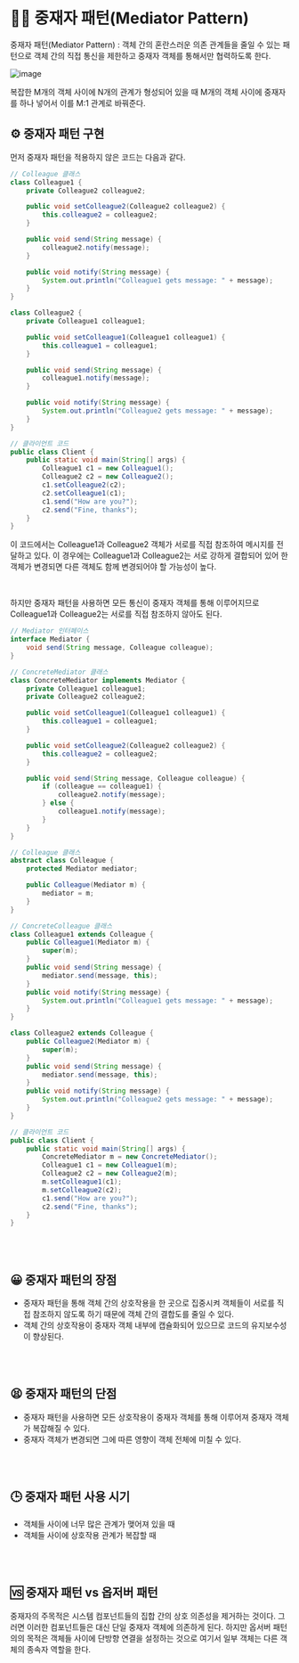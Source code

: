 # 👨‍⚖️ 중재자 패턴(Mediator Pattern)

중재자 패턴(Mediator Pattern) : 객체 간의 혼란스러운 의존 관계들을 줄일 수 있는 패턴으로 객체 간의 직접 통신을 제한하고 중재자 객체를 통해서만 협력하도록 한다.

![image](https://github.com/Woori-FISA-CS-Study/CS-Study/assets/65431814/6e9d38db-f740-4cd9-872d-c9339dffec80)

복잡한 M개의 객체 사이에 N개의 관계가 형성되어 있을 때 M개의 객체 사이에 중재자를 하나 넣어서 이를 M:1 관계로 바꿔준다.

## ⚙ 중재자 패턴 구현

먼저 중재자 패턴을 적용하지 않은 코드는 다음과 같다.

```java
// Colleague 클래스
class Colleague1 {
    private Colleague2 colleague2;

    public void setColleague2(Colleague2 colleague2) {
        this.colleague2 = colleague2;
    }

    public void send(String message) {
        colleague2.notify(message);
    }

    public void notify(String message) {
        System.out.println("Colleague1 gets message: " + message);
    }
}

class Colleague2 {
    private Colleague1 colleague1;

    public void setColleague1(Colleague1 colleague1) {
        this.colleague1 = colleague1;
    }

    public void send(String message) {
        colleague1.notify(message);
    }

    public void notify(String message) {
        System.out.println("Colleague2 gets message: " + message);
    }
}

// 클라이언트 코드
public class Client {
    public static void main(String[] args) {
        Colleague1 c1 = new Colleague1();
        Colleague2 c2 = new Colleague2();
        c1.setColleague2(c2);
        c2.setColleague1(c1);
        c1.send("How are you?");
        c2.send("Fine, thanks");
    }
}

```

이 코드에서는 Colleague1과 Colleague2 객체가 서로를 직접 참조하여 메시지를 전달하고 있다.
이 경우에는 Colleague1과 Colleague2는 서로 강하게 결합되어 있어 한 객체가 변경되면 다른 객체도 함께 변경되어야 할 가능성이 높다.

<br>

하지만 중재자 패턴을 사용하면 모든 통신이 중재자 객체를 통해 이루어지므로 Colleague1과 Colleague2는 서로를 직접 참조하지 않아도 된다.

```java
// Mediator 인터페이스
interface Mediator {
    void send(String message, Colleague colleague);
}

// ConcreteMediator 클래스
class ConcreteMediator implements Mediator {
    private Colleague1 colleague1;
    private Colleague2 colleague2;

    public void setColleague1(Colleague1 colleague1) {
        this.colleague1 = colleague1;
    }

    public void setColleague2(Colleague2 colleague2) {
        this.colleague2 = colleague2;
    }

    public void send(String message, Colleague colleague) {
        if (colleague == colleague1) {
            colleague2.notify(message);
        } else {
            colleague1.notify(message);
        }
    }
}

// Colleague 클래스
abstract class Colleague {
    protected Mediator mediator;

    public Colleague(Mediator m) {
        mediator = m;
    }
}

// ConcreteColleague 클래스
class Colleague1 extends Colleague {
    public Colleague1(Mediator m) {
        super(m);
    }
    public void send(String message) {
        mediator.send(message, this);
    }
    public void notify(String message) {
        System.out.println("Colleague1 gets message: " + message);
    }
}

class Colleague2 extends Colleague {
    public Colleague2(Mediator m) {
        super(m);
    }
    public void send(String message) {
        mediator.send(message, this);
    }
    public void notify(String message) {
        System.out.println("Colleague2 gets message: " + message);
    }
}

// 클라이언트 코드
public class Client {
    public static void main(String[] args) {
        ConcreteMediator m = new ConcreteMediator();
        Colleague1 c1 = new Colleague1(m);
        Colleague2 c2 = new Colleague2(m);
        m.setColleague1(c1);
        m.setColleague2(c2);
        c1.send("How are you?");
        c2.send("Fine, thanks");
    }
}
```

<br>
<br>

## 😀 중재자 패턴의 장점

- 중재자 패턴을 통해 객체 간의 상호작용을 한 곳으로 집중시켜 객체들이 서로를 직접 참조하지 않도록 하기 때문에 객체 간의 결합도를 줄일 수 있다.
- 객체 간의 상호작용이 중재자 객체 내부에 캡슐화되어 있으므로 코드의 유지보수성이 향상된다.

<br>
<br>

## 😫 중재자 패턴의 단점

- 중재자 패턴을 사용하면 모든 상호작용이 중재자 객체를 통해 이루어져 중재자 객체가 복잡해질 수 있다.
- 중재자 객체가 변경되면 그에 따른 영향이 객체 전체에 미칠 수 있다.

<br>
<br>

## 🕒 중재자 패턴 사용 시기

- 객체들 사이에 너무 많은 관계가 맺어져 있을 때
- 객체들 사이에 상호작용 관계가 복잡할 때

<br>
<br>

## 🆚 중재자 패턴 vs 옵저버 패턴

중재자의 주목적은 시스템 컴포넌트들의 집합 간의 상호 의존성을 제거하는 것이다.
그러면 이러한 컴포넌트들은 대신 단일 중재자 객체에 의존하게 된다.
하지만 옵서버 패턴의의 목적은 객체들 사이에 단방향 연결을 설정하는 것으로 여기서 일부 객체는 다른 객체의 종속자 역할을 한다.
